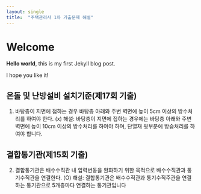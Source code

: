 ```yaml
---
layout: single
title:  "주택관리사 1차 기출문제 해설"
---
```


# Welcome

**Hello world**, this is my first Jekyll blog post.

I hope you like it!

## 온돌 및 난방설비 설치기준(제17회 기출)
1. 바탕층이 지면에 접하는 경우 바탕층 아래와 주변 벽면에 높이 5cm 이상의 방수처리를 하여야 한다. (x)
   해설: 바탕층이 지면에 접하는 경우에는 바탕층 아래와 주변 벽면에 높이 10cm 이상의 방수처리를 하여야 하며, 단열재 윗부분에 방습처리를 하여야 합니다.

## 결합통기관(제15회 기출)
2. 결합통기관은 배수수직관 내 압력변동을 완화하기 위한 목적으로 배수수직관과 통기수직관을 연결한다. (O)
   해설: 결합통기관은 배수수직관과 통기수직주관을 연결하는 통기관으로 5개층마다 연결하는 통기관입니다
